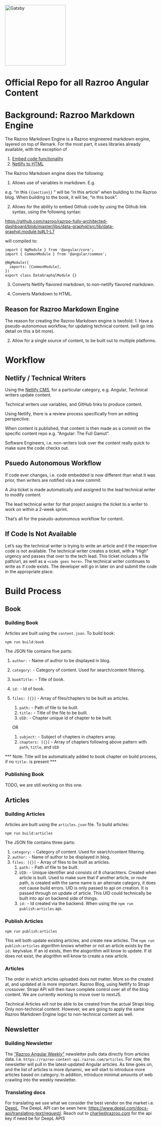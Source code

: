 <p align="left">
  <a href="https://www.gatsbyjs.org">
    <img alt="Gatsby" src="https://cdn-images-1.medium.com/max/706/1*aLhaswytPZlnugBsDTQUfQ@2x.png" width="200" />
  </a>
</p>

# Official Repo for all Razroo Angular Content

# Background: Razroo Markdown Engine

The Razroo Markdown Engine is a Razroo engineered markdown engine, layered on top of Remark. For the most part, it uses libraries already available, with the exception of

1. [Embed code functionality](https://github.com/razroo/razroo-remark-embed-code)
2. [Netlify to HTML](https://github.com/razroo/razroo-remark-netlify)

The Razroo Markdown engine does the following: 

1. Allows use of variables in markdown. E.g. 

e.g. “in this `{{section}}` “ will be “in this article” when building to the Razroo blog. When building to the book, it will be, “in this book”.

2. Allows for the ability to embed Github code by using the Github link syntax, using the following syntax:

https://github.com/razroo/razroo-fully-architected-dashboard/blob/master/libs/data-graphql/src/lib/data-graphql.module.ts#L1-L7

will compiled to: 
```
import { NgModule } from '@angular/core';
import { CommonModule } from '@angular/common';

@NgModule({
  imports: [CommonModule],
})
export class DataGraphqlModule {}
```

3. Converts Netlify flavored markdown, to non-netlify flavored markdown.

4. Converts Markdown to HTML.

## Reason for Razroo Markdown Engine

The reason for creating the Razroo Markdown engine is twofold: 1. Have a pseudo-autonomous workflow, for updating technical content. (will go into detail on this a bit more).

2. Allow for a single source of content, to be built out to multiple platforms.

# Workflow

## Netlify / Technical Writers 

Using the [Netlify CMS](https://angular-the-full-gamut-markdown.netlify.app/admin), for a particular category, e.g. Angular, Technical writers update content.

Technical writers use variables, and GitHub links to produce content. 

Using Netlify, there is a review process specifically from an editing perspective. 

When content is published, that content is then made as a commit on the specific content repo e.g. “Angular: The Full Gamut”. 

Software Engineers, i.e. non-writers look over the content really quick to make sure the code checks out. 

## Psuedo Autonomous Workflow

If code ever changes, i.e. code embedded is now different than what it was prior, then writers are notified via a new commit. 

A Jira ticket is made automatically and assigned to the lead technical writer to modify content. 

The lead technical writer for that project assigns the ticket to a writer to work on within a 2-week sprint. 

That’s all for the pseudo-autonomous workflow for content.

## If Code Is Not Available

Let’s say the technical writer is trying to write an article and it the respective code is not available. The technical writer creates a ticket, with a “High” urgency and passes that over to the tech lead. This ticket includes a file path/url, as well as a `<code goes here>`. The technical writer continues to write as if code exists. The developer will go in later on and submit the code in the appropriate place. 

# Build Process

## Book 

### Building Book

Articles are built using the `content.json`. To build book: 

```
npm run build:book
```

The JSON file contains five parts: 

1. `author:` - Name of author to be displayed in blog. 
2. `category:` - Category of content. Used for search/content filtering.
3. `bookTitle:` - Title of book.
4. `id:` - Id of book.
5. ```files: [{}]``` - Array of files/chapters to be built as articles.
    1. `path:` - Path of file to be built.
    1. `title:` - Title of the file to be built.
    1. `UID:` - Chapter unique id of chapter to be built.
    
    OR
    1. `subject:` - Subject of chapters in chapters array.
    1. `chapters: [{}]` - Array of chapters following above pattern with `path`, `title`, and `UID`


*** Note: Title will be automatically added to book chapter on build process, if no `title:` is present ***

### Publishing Book 

TODO, we are still working on this one.

## Articles 

### Building Articles 

Articles are built using the `articles.json` file. To build articles:
```
npm run build:articles
```

The JSON file contains three parts: 

1. `category:` - Category of content. Used for search/content filtering.
2. `author:` - Name of author to be displayed in blog. 
3. ```files: [{}]``` - Array of files to be built as articles.
    1. `path:` - Path of file to be built.
    2. `UID:` - Unique identifier and consists of 8 charachters. Created when article is built. Used to make sure that if another article, or route path, is created with the same name is an alternate category, it does not cause build errors. UID is only passed to api on creation. It is passed through on update of article. This UID could technically be built into api on backend side of things. 
    3. `id:` - Id created via the backend. When using the `npm run publish:articles` api.

### Publish Articles 
```
npm run publish:articles
```

This will both update existing articles, and create new articles. The `npm run publish:articles` algorithm knows whether or not an article exists by the `id:` key/value. If an id exists, then the alogorithm will know to update. If id does not exist, the alogrithm will know to create a new article. 

### Articles 

The order in which articles uploaded does not matter. More so the created at, and updated at is more important. Razroo Blog, using Netlify to Strapi crossover. Strapi API will then have complete control over all of the blog content. We are currently working to move over to nextJS. 

Technical Articles will not be able to be created from the actual Strapi blog. Only non-technical content. However, we are going to apply the same Razroo Markdown Engine logic to non-technical content as well. 

## Newsletter

### Building Newsletter
The ["Razroo Angular Weekly"](https://github.com/razroo/angular-newsletter) newsletter pulls data directly from articles data. I.e. `https://razroo-content-api.razroo.com/articles`. For now, the newsletter will pull in the latest-updated Angular articles. As time goes on, and the list of articles is more dynamic, we will start to introduce more articles based on category. In addition, introduce minimal amounts of web crawling into the weekly newsletter.

### Translating docs 
For translating we use what we consider the best vendor on the market i.e. [DeepL](https://www.deepl.com/translator). The DeepL API can be seen here: https://www.deepl.com/docs-api/translating-text/request/. Reach out to charlie@razroo.com for the api key if need be for DeepL APIS
